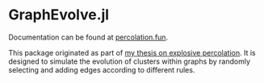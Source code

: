 # GraphEvolve.jl

Documentation can be found at [percolation.fun](https://percolation.fun/).

This package originated as part of [my thesis on explosive percolation](https://github.com/cameronperot/explosive-percolation).
It is designed to simulate the evolution of clusters within graphs by randomly selecting and adding edges according to different rules.
